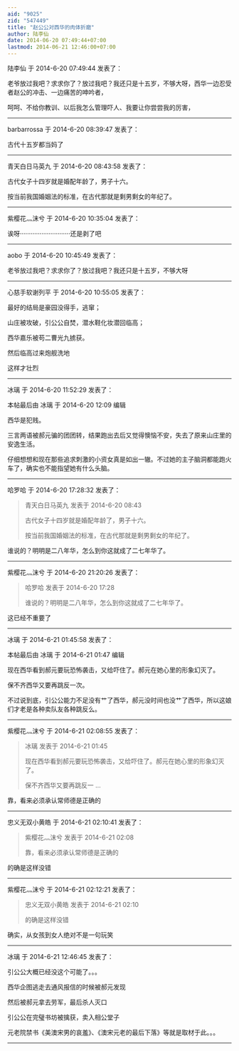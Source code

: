 ```yaml
---
aid: "9025"
zid: "547449"
title: "赵公公对西华的肉体折磨"
author: 陆李仙
date: 2014-06-20 07:49:44+07:00
lastmod: 2014-06-21 12:46:00+07:00
---
```


陆李仙 于 2014-6-20 07:49:44 发表了：

老爷放过我吧？求求你了？放过我吧？我还只是十五岁，不够大呀，西华一边忍受者赵公的冲击、一边痛苦的呻吟者，

呵呵、不给你教训、以后我怎么管理吓人、我要让你尝尝我的厉害，

---

barbarrossa 于 2014-6-20 08:39:47 发表了：

古代十五岁都当妈了

---

青天白日马英九 于 2014-6-20 08:43:58 发表了：

古代女子十四岁就是婚配年龄了，男子十六。

按当前我国婚姻法的标准，在古代那就是剩男剩女的年纪了。

---

紫樱花灬沫兮 于 2014-6-20 10:35:04 发表了：

诶呀····························还是剥了吧

---

aobo 于 2014-6-20 10:45:49 发表了：

老爷放过我吧？求求你了？放过我吧？我还只是十五岁，不够大呀

---

心慈手软谢列平 于 2014-6-20 10:55:05 发表了：

最好的结局是豪园没得手，逃窜；

山庄被攻破，引公公自焚，潜水鞋化妆潜回临高；

西华嘉乐被苟二曹光九掳获。

然后临高过来炮舰洗地

这样才壮烈

---

冰璃 于 2014-6-20 11:52:29 发表了：

本帖最后由 冰璃 于 2014-6-20 12:09 编辑

西华是犯贱。

三言两语被郝元骗的团团转，结果跑出去后又觉得懊恼不安，失去了原来山庄里的安逸生活。

仔细想想和现在那些追求刺激的小资女真是如出一辙。不过她的主子脑洞都能跑火车了，确实也不能指望她有什么头脑。

---

哈罗哈 于 2014-6-20 17:28:32 发表了：

> 青天白日马英九 发表于 2014-6-20 08:43
>
> 古代女子十四岁就是婚配年龄了，男子十六。
>
> 按当前我国婚姻法的标准，在古代那就是剩男剩女的年纪了。

谁说的？明明是二八年华，怎么到你这就成了二七年华了。

---

紫樱花灬沫兮 于 2014-6-20 21:20:26 发表了：

> 哈罗哈 发表于 2014-6-20 17:28
>
> 谁说的？明明是二八年华，怎么到你这就成了二七年华了。

这已经不重要了

---

冰璃 于 2014-6-21 01:45:58 发表了：

本帖最后由 冰璃 于 2014-6-21 01:47 编辑

现在西华看到郝元要玩恐怖袭击，又给吓住了。郝元在她心里的形象幻灭了。

保不齐西华又要再跳反一次。

不过说到底，引公公能力不足没有艹了西华，郝元没时间也没艹了西华，所以这娘们才老是各种卖队友各种跳反么。

---

紫樱花灬沫兮 于 2014-6-21 02:08:55 发表了：

> 冰璃 发表于 2014-6-21 01:45
>
> 现在西华看到郝元要玩恐怖袭击，又给吓住了。郝元在她心里的形象幻灭了。
>
> 保不齐西华又要再跳反一 ...

靠，看来必须承认常师德是正确的

---

忠义无双小黄皓 于 2014-6-21 02:10:41 发表了：

> 紫樱花灬沫兮 发表于 2014-6-21 02:08
>
> 靠，看来必须承认常师德是正确的

的确是这样没错

---

紫樱花灬沫兮 于 2014-6-21 02:12:21 发表了：

> 忠义无双小黄皓 发表于 2014-6-21 02:10
>
> 的确是这样没错

确实，从女孩到女人绝对不是一句玩笑

---

冰璃 于 2014-6-21 12:46:45 发表了：

引公公大概已经没这个可能了。。。

西华企图逃走去通风报信的时候被郝元发现

然后被郝元拿去劳军，最后杀人灭口

引公公在完璧书坊被擒获，卖入相公堂子

元老院禁书《美澳宋男的哀羞》、《澳宋元老的最后下落》等就是取材于此。。。

---
